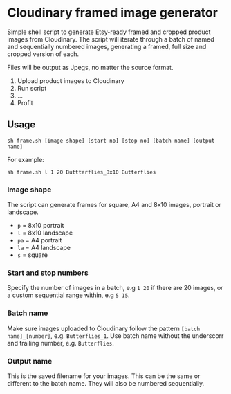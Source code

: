 # Cloudinary framed image generator

Simple shell script to generate Etsy-ready framed and cropped product images from Cloudinary. The script will iterate through a batch of named and sequentially numbered images, generating a framed, full size and cropped version of each. 

Files will be output as Jpegs, no matter the source format.

1. Upload product images to Cloudinary
2. Run script
3. ...
4. Profit

## Usage

```
sh frame.sh [image shape] [start no] [stop no] [batch name] [output name]
```

For example:

```
sh frame.sh l 1 20 Buttterflies_8x10 Butterflies
```
### Image shape

The script can generate frames for square, A4 and 8x10 images, portrait or landscape.
* ```p``` = 8x10 portrait
* ```l``` = 8x10 landscape
* ```pa``` = A4 portrait
* ```la``` = A4 landscape
* ```s``` = square

### Start and stop numbers

Specify the number of images in a batch, e.g ```1 20``` if there are 20 images, or a custom sequential range within, e.g ```5 15```.

### Batch name

Make sure images uploaded to Cloudinary follow the pattern ```[batch name]_[number]```, e.g. ```Butterflies_1```. Use batch name without the underscorr and trailing number, e.g. ```Butterflies```.

### Output name

This is the saved filename for your images. This can be the same or different to the batch name. They will also be numbered sequentially.
